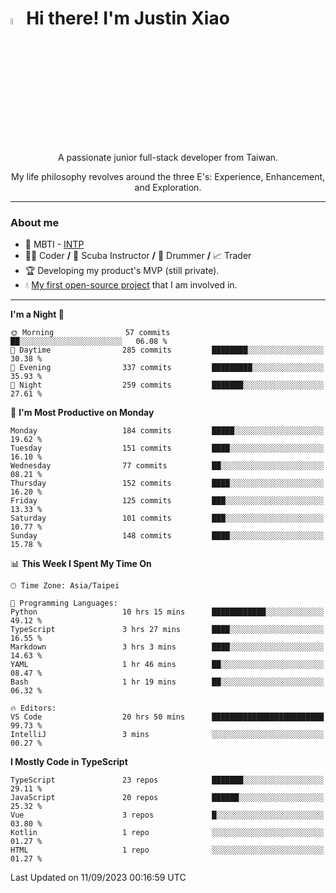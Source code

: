 # <img src="https://media.giphy.com/media/hvRJCLFzcasrR4ia7z/giphy.gif" width="5%">Hi there! I'm Justin Xiao
<p align="center">A passionate junior full-stack developer from Taiwan.  </p>
<p align="center">My life philosophy revolves around the three E's: Experience, Enhancement, and Exploration.</p>

---
### About me
- 👀 MBTI - [INTP](https://www.16personalities.com/intp-personality)
- 👨‍💻 Coder **/** 🤿 Scuba Instructor **/** 🥁 Drummer **/** 📈 Trader
- 🏆 Developing my product's MVP (still private).
- 💧 [My first open-source project](https://github.com/Game-as-a-Service/Game-Lobby-Web) that I am involved in.

---
<!--START_SECTION:waka-->
**I'm a Night 🦉** 

```text
🌞 Morning                57 commits          ██░░░░░░░░░░░░░░░░░░░░░░░   06.08 % 
🌆 Daytime                285 commits         ████████░░░░░░░░░░░░░░░░░   30.38 % 
🌃 Evening                337 commits         █████████░░░░░░░░░░░░░░░░   35.93 % 
🌙 Night                  259 commits         ███████░░░░░░░░░░░░░░░░░░   27.61 % 
```
📅 **I'm Most Productive on Monday** 

```text
Monday                   184 commits         █████░░░░░░░░░░░░░░░░░░░░   19.62 % 
Tuesday                  151 commits         ████░░░░░░░░░░░░░░░░░░░░░   16.10 % 
Wednesday                77 commits          ██░░░░░░░░░░░░░░░░░░░░░░░   08.21 % 
Thursday                 152 commits         ████░░░░░░░░░░░░░░░░░░░░░   16.20 % 
Friday                   125 commits         ███░░░░░░░░░░░░░░░░░░░░░░   13.33 % 
Saturday                 101 commits         ███░░░░░░░░░░░░░░░░░░░░░░   10.77 % 
Sunday                   148 commits         ████░░░░░░░░░░░░░░░░░░░░░   15.78 % 
```


📊 **This Week I Spent My Time On** 

```text
🕑︎ Time Zone: Asia/Taipei

💬 Programming Languages: 
Python                   10 hrs 15 mins      ████████████░░░░░░░░░░░░░   49.12 % 
TypeScript               3 hrs 27 mins       ████░░░░░░░░░░░░░░░░░░░░░   16.55 % 
Markdown                 3 hrs 3 mins        ████░░░░░░░░░░░░░░░░░░░░░   14.63 % 
YAML                     1 hr 46 mins        ██░░░░░░░░░░░░░░░░░░░░░░░   08.47 % 
Bash                     1 hr 19 mins        ██░░░░░░░░░░░░░░░░░░░░░░░   06.32 % 

🔥 Editors: 
VS Code                  20 hrs 50 mins      █████████████████████████   99.73 % 
IntelliJ                 3 mins              ░░░░░░░░░░░░░░░░░░░░░░░░░   00.27 % 
```

**I Mostly Code in TypeScript** 

```text
TypeScript               23 repos            ███████░░░░░░░░░░░░░░░░░░   29.11 % 
JavaScript               20 repos            ██████░░░░░░░░░░░░░░░░░░░   25.32 % 
Vue                      3 repos             █░░░░░░░░░░░░░░░░░░░░░░░░   03.80 % 
Kotlin                   1 repo              ░░░░░░░░░░░░░░░░░░░░░░░░░   01.27 % 
HTML                     1 repo              ░░░░░░░░░░░░░░░░░░░░░░░░░   01.27 % 
```




 Last Updated on 11/09/2023 00:16:59 UTC
<!--END_SECTION:waka-->
